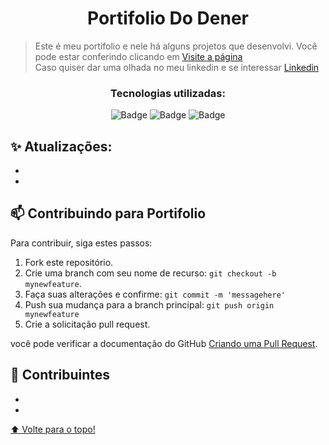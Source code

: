 <h1 align="center">Portifolio Do Dener</h1>

> Este é meu portifolio e nele há alguns projetos que desenvolvi. Você pode estar conferindo clicando em <a href="https://denerschmidt.github.io/DENER-PORTIFOLIO-master/">Visite a página</a> <br>
> Caso quiser dar uma olhada no meu linkedin e se interessar <a href="https://www.linkedin.com/in/dener-front-end/">Linkedin</a>

<div align="center">
 <h3 align="center">Tecnologias utilizadas:</h3>
 
 [Badges]: <> ( Você pode procurar por badges aqui: https://github.com/alexandresanlim/Badges4-README.md-Profile )
 
![Badge](https://img.shields.io/badge/HTML5-E34F26?style=for-the-badge&logo=html5&logoColor=white)
![Badge](https://img.shields.io/badge/CSS3-1572B6?style=for-the-badge&logo=css3&logoColor=white)
![Badge](https://img.shields.io/badge/JavaScript-323330?style=for-the-badge&logo=javascript&logoColor=F7DF1E)

</div>

## ✨ Atualizações:
-
- 

## 📫 Contribuindo para Portifolio

Para contribuir, siga estes passos:

1. Fork este repositório.
2. Crie uma branch com seu nome de recurso: `git checkout -b mynewfeature`.
3. Faça suas alterações e confirme: `git commit -m 'messagehere'`
4. Push sua mudança para a branch principal: `git push origin mynewfeature`
5. Crie a solicitação pull request.

você pode verificar a documentação do GitHub [Criando uma Pull Request](https://help.github.com/en/github/collaborating-with-issues-and-pull-requests/creating-a-pull-request).

## 🤝 Contribuintes
-
-


[⬆ Volte para o topo!](https://github.com/DenerSCHMIDT/DENER-PORTIFOLIO-master)<br>
